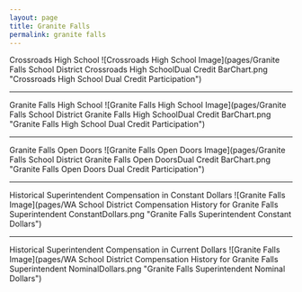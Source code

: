 ```yaml
---
layout: page
title: Granite Falls
permalink: granite falls
---
```



Crossroads High School
![Crossroads High School Image](pages/Granite Falls School District Crossroads High SchoolDual Credit BarChart.png "Crossroads High School Dual Credit Participation")

___

Granite Falls High School
![Granite Falls High School Image](pages/Granite Falls School District Granite Falls High SchoolDual Credit BarChart.png "Granite Falls High School Dual Credit Participation")

___

Granite Falls Open Doors
![Granite Falls Open Doors Image](pages/Granite Falls School District Granite Falls Open DoorsDual Credit BarChart.png "Granite Falls Open Doors Dual Credit Participation")

___

Historical Superintendent Compensation in Constant Dollars
![Granite Falls Image](pages/WA School District Compensation History for Granite Falls Superintendent ConstantDollars.png "Granite Falls Superintendent Constant Dollars")

___

Historical Superintendent Compensation in Current Dollars
![Granite Falls Image](pages/WA School District Compensation History for Granite Falls Superintendent NominalDollars.png "Granite Falls Superintendent Nominal Dollars")